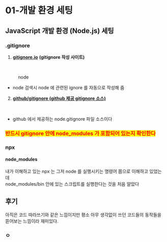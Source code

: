 # 01-개발 환경 세팅

## JavaScript 개발 환경 (Node.js) 세팅

### .gitignore 

1. [**gitignore.io**](https://www.toptal.com/developers/gitignore) **(gitignore 작성 사이트)**

<figure><img src=".gitbook/assets/스크린샷 2023-04-10 오후 8.43.04.png" alt=""><figcaption><p>node</p></figcaption></figure>

* node 검색시 node 에 관련된 ignore 를 자동으로 작성해 줌

2. [**github/gitignore (github 제공 gitignore 소스)**](https://github.com/github/gitignore/blob/main/Node.gitignore)

<figure><img src=".gitbook/assets/스크린샷 2023-04-10 오후 8.53.11.png" alt=""><figcaption></figcaption></figure>

* github 에서 제공하는 node.gitignore 파일 소스이다

### <mark style="color:red;">반드시 gitignore 안에 node\_modules 가 포함되어 있는지 확인한다</mark>



### npx

#### node\_modules

내가 이해하고 있는 npx 는 그저 node 를 실행시키는 명령어 쯤으로 이해하고 있었는데\
node\_modules/bin 안에 있는 스크립트를 실행한다는 것을 처음 알았다



## 후기

아직은 코드 따라쓰기와 같은 느낌이지만 평소 아무 생각없이 쓰던 코드들의 동작들을 뜯어보는 느낌이라 재미있다.

### ㅇ 
